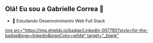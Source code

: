 ## Olá! Eu sou a Gabrielle Correa 👋

- 🌱 Estudando Desenvolvimento Web Full Stack

<div>
  <a href="www.linkedin.com/in/gabrielle-correa-27008b22a" target="_blank">img src="https://img.shields.io/badge/LinkedIn-0077B5?style=for-the-badge&logo=linkedin&logoColor=white" target="_blank"</a>
</div>
